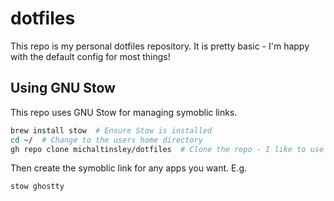 # dotfiles

This repo is my personal dotfiles repository.
It is pretty basic - I'm happy with the default config for most things!

## Using GNU Stow

This repo uses GNU Stow for managing symoblic links.

```bash
brew install stow  # Ensure Stow is installed
cd ~/  # Change to the users home directory
gh repo clone michaltinsley/dotfiles  # Clone the repo - I like to use the GH CLI but 🤷
```

Then create the symoblic link for any apps you want. E.g.

```bash
stow ghostty
```
